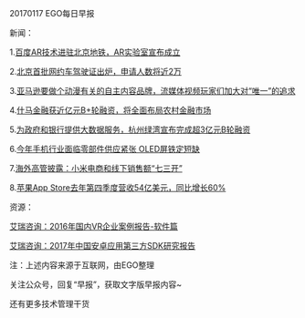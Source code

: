 20170117 EGO每日早报

新闻：

1.[百度AR技术进驻北京地铁，AR实验室宣布成立](http://36kr.com/p/5062081.html)

2.[北京首批网约车驾驶证出炉，申请人数将近2万](http://tech.qq.com/a/20170115/003626.htm)

3.[亚马逊要做个动漫有关的自主内容品牌，流媒体视频玩家们加大对“唯一”的追求](http://36kr.com/p/5062016.html)

4.[什马金融获近亿元B+轮融资，将全面布局农村金融市场](http://36kr.com/p/5062045.html)

5.[为政府和银行提供大数据服务，杭州绿湾宣布完成超3亿元B轮融资](http://tech.qq.com/a/20170116/033811.htm)

6.[今年手机行业面临零部件供应紧张 OLED屏铁定短缺](http://news.ikanchai.com/2017/0117/116371.shtml)

7.[海外高管披露：小米电商和线下销售额“七三开”](http://36kr.com/p/5062080.html)

8.[苹果App Store去年第四季度营收54亿美元，同比增长60%](http://tech.qq.com/a/20170115/011033.htm)


资源：

[艾瑞咨询：2016年国内VR企业案例报告-软件篇](http://report.iresearch.cn/report/201701/2847.shtml)

[艾瑞咨询：2017年中国安卓应用第三方SDK研究报告](http://report.iresearch.cn/report/201701/2852.shtml)

注：上述内容来源于互联网，由EGO整理

关注公众号，回复“早报”，获取文字版早报内容~

还有更多技术管理干货
